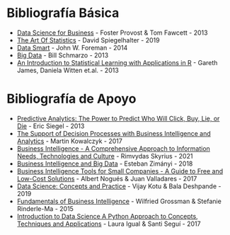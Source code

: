 # Bibliografía Básica
* [Data Science for Business](https://drive.google.com/file/d/1os4aakIUjWGESqtZnwJK2EV0ML1UFAEw/view?usp=sharing) - Foster Provost & Tom Fawcett - 2013 
* [The Art Of Statistics](https://drive.google.com/file/d/1pbc-jp8ewmLg5yRzteFzN_S38xPl03NR/view?usp=sharing) - David Spiegelhalter - 2019
* [Data Smart](https://drive.google.com/file/d/1oi1GgtJ9uz2kybp1LzI5M4uojEUKYaJn/view?usp=sharing) - John W. Foreman - 2014
* [Big Data](https://drive.google.com/file/d/1oj9OWZc5yWLAb8blApd87_Jo9hgyty7B/view?usp=sharing) - Bill Schmarzo - 2013
* [An Introduction to Statistical Learning with Applications in R](https://drive.google.com/file/d/1oj9OWZc5yWLAb8blApd87_Jo9hgyty7B/view?usp=sharing) - Gareth James, Daniela Witten et.al. - 2013

# Bibliografía de Apoyo
* [Predictive Analytics: The Power to Predict Who Will Click, Buy, Lie, or Die](https://drive.google.com/file/d/1ptsUd9ELmuvjSuM0UvqkOMy9GBfuYCs7/view?usp=sharing) - Eric Siegel - 2013
* [The Support of Decision Processes with Business Intelligence and Analytics](https://drive.google.com/file/d/1pZoh0rZdWCIkyBhHZ7CRoUJScSk5gT56/view?usp=sharing) - Martin Kowalczyk - 2017
* [Business Intelligence - A Comprehensive Approach to Information Needs, Technologies and Culture](https://drive.google.com/file/d/1pQo_p9E0ab16NIYp-QNnihmXfFjjW8yS/view?usp=sharing) - Rimvydas Skyrius - 2021
* [Business Intelligence and Big Data](https://drive.google.com/file/d/1pI5HOEkMzaycdPYv_wSK4Lgso_JPlIAT/view?usp=sharing) - Esteban Zimányi - 2018
* [Business Intelligence Tools for Small Companies - A Guide to Free and Low-Cost Solutions](https://drive.google.com/file/d/1pRdh-tvKjSdBQlRb1r2ZcTWK0BSmtbiM/view?usp=sharing) - Albert Nogués & Juan Valladares - 2017
* [Data Science: Concepts and Practice](https://drive.google.com/file/d/1psrsZQ3vrVm800A6nxV4jIlgfvfNTRTR/view?usp=sharing) - Vijay Kotu & Bala Deshpande - 2019
* [Fundamentals of Business Intelligence](https://drive.google.com/file/d/1pOm6B9c7_YpxZe6TKEA2P6BAEK1xtH6a/view?usp=sharing) - Wilfried Grossman & Stefanie Rinderle-Ma - 2015
* [Introduction to Data Science A Python Approach to Concepts, Techniques and Applications](https://drive.google.com/file/d/1p79DmHX1iwo3uWKhqqoCI1alPj0Ft5-D/view?usp=sharing) - Laura Igual & Santi Seguí - 2017

